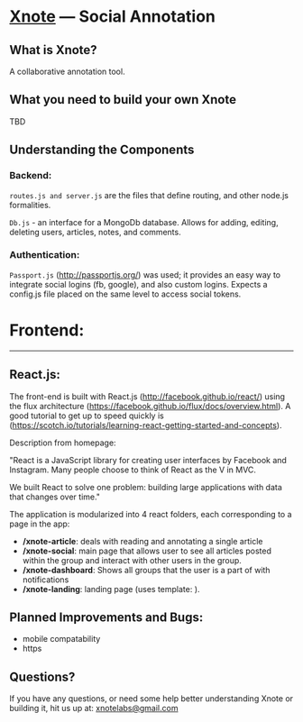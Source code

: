 [Xnote](www.xnote.io) — Social Annotation
==================================================

What is Xnote?
--------------------------------------

A collaborative annotation tool.


What you need to build your own Xnote
--------------------------------------

TBD


Understanding the Components
----------------------------

### Backend:

`routes.js and server.js` are the files that define routing, and other node.js formalities. 

`Db.js` - an interface for a MongoDb database. Allows for adding, editing, deleting users, articles, notes, and comments. 

### Authentication:

`Passport.js` (http://passportjs.org/) was used; it provides an easy way to integrate social logins (fb, google), and also custom logins. Expects a config.js file placed on the same level to access social tokens.

# Frontend:
-----------

## React.js:

The front-end is built with React.js (http://facebook.github.io/react/) using the flux architecture (https://facebook.github.io/flux/docs/overview.html). A good tutorial to get up to speed quickly is (https://scotch.io/tutorials/learning-react-getting-started-and-concepts). 

Description from homepage:

"React is a JavaScript library for creating user interfaces by Facebook and Instagram. Many people choose to think of React as the V in MVC.

We built React to solve one problem: building large applications with data that changes over time."

The application is modularized into 4 react folders, each corresponding to a page in the app:
- **/xnote-article**: deals with reading and annotating a single article
- **/xnote-social**: main page that allows user to see all articles posted within the group and interact with other users in the group.
- **/xnote-dashboard**: Shows all groups that the user is a part of with notifications
- **/xnote-landing**: landing page (uses template: ).


Planned Improvements and Bugs:
------------------------------
- mobile compatability
- https 


Questions?
----------

If you have any questions, or need some help better understanding Xnote or building it, hit us up at:
xnotelabs@gmail.com
